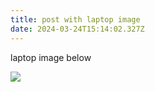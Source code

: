 ```yaml
---
title: post with laptop image
date: 2024-03-24T15:14:02.327Z
---
```

laptop image below

![](/images/uploads/laptop-dell-image.webp)